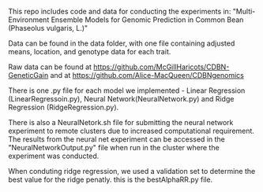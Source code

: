 This repo includes code and data for conducting the experiments in:
"Multi-Environment Ensemble Models for Genomic Prediction in Common Bean (Phaseolus vulgaris, L.)"

Data can be found in the data folder, with one file containing adjusted means, location, and genotype
data for each trait. 

Raw data can be found at https://github.com/McGillHaricots/CDBN-GeneticGain and at https://github.com/Alice-MacQueen/CDBNgenomics 

There is one .py file for each model we implemented - Linear Regression (LinearRegressoin.py), 
Neural Network(NeuralNetwork.py) and Ridge Regression (RidgeRegression.py).

There is also a NeuralNetork.sh file for submitting the neural network experiment to remote clusters
due to increased computational requirement. The results from the neural net experiment 
can be accessed in the "NeuralNetworkOutput.py" file when run in the cluster where the experiment
was conducted.

When conduting ridge regression, we used a validation set to determine the best value
for the ridge penatly. this is the bestAlphaRR.py file. 
